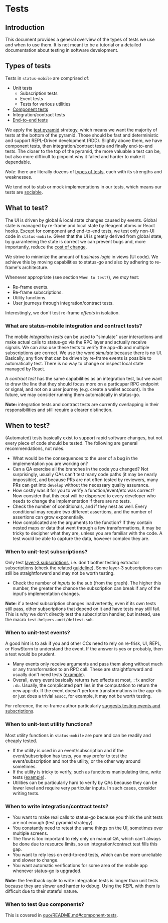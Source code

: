 # Tests

## Introduction

This document provides a general overview of the types of tests we use and when
to use them. It is not meant to be a tutorial or a detailed documentation about
testing in software development.

## Types of tests

Tests in `status-mobile` are comprised of:

- Unit tests
  - Subscription tests
  - Event tests
  - Tests for various utilities
- [Component tests](./component-tests-overview.md)
- Integration/contract tests
- [End-to-end tests](./how-to-launch-e2e.md)

We apply the [test
pyramid](https://en.wikipedia.org/wiki/Test_automation#Testing_at_different_levels)
strategy, which means we want the majority of tests at the bottom of the
pyramid. Those should be fast and deterministic and support REPL-Driven
development (RDD). Slightly above them, we have component tests, then
integration/contract tests and finally end-to-end tests. The closer to the top
of the pyramid, the more valuable a test can be, but also more difficult to
pinpoint why it failed and harder to make it dependable.

*Note*: there are literally dozens of [types of
tests](https://en.wikipedia.org/wiki/Software_testing), each with its strengths
and weaknesses.

We tend not to stub or mock implementations in our tests, which means our tests
are [sociable](https://martinfowler.com/bliki/UnitTest.html).

## What to test?

The UI is driven by global & local state changes caused by events. Global state
is managed by re-frame and local state by Reagent atoms or React hooks. Except
for component and end-to-end tests, we test only non-UI code in `status-mobile`.
Given that the UI is greatly derived from global state, by guaranteeing the
state is correct we can prevent bugs and, more importantly, reduce the [cost of
change](https://www.pmi.org/disciplined-agile/agile/costofchange).

We strive to minimize the amount of _business logic_ in views (UI code). We
achieve this by moving capabilities to status-go and also by adhering to
re-frame's architecture.

Whenever appropriate (see section `When to test?`), we _may_ test:

- Re-frame events.
- Re-frame subscriptions.
- Utility functions.
- User journeys through integration/contract tests.

Interestingly, we don't test re-frame _effects_ in isolation.

### What are status-mobile integration and contract tests?

The mobile _integration tests_ can be used to "simulate" user interactions and
make actual calls to status-go via the RPC layer and actually receive signals.
We can also use these tests to verify the app-db and multiple subscriptions are
correct. We use the word _simulate_ because there is no UI. Basically, any flow
that can be driven by re-frame events is possible to automatically test. There
is no way to change or inspect local state managed by React.

A _contract test_ has the same capabilities as an integration test, but we want
to draw the line that they should focus more on a particupar RPC endpoint or
signal, and not on a user journey (e.g. create a wallet account). In the future,
we may consider running them automatically in status-go.

**Note:** integration tests and contract tests are currently overlapping in
their responsibilities and still require a clearer distinction.

## When to test?

(Automated) tests basically exist to support rapid software changes, but not
every piece of code should be tested. The following are general recommendations,
not rules.

- What would be the consequences to the user of a bug in the implementation you
  are working on?
- Can a QA exercise all the branches in the code you changed? Not surprisingly,
  usually QAs can't test many code paths (it may be nearly impossible), and
  because PRs are not often tested by reviewers, many PRs can get into `develop`
  without the necessary quality assurance.
- How costly was it for you to verify a function/event/etc was correct? Now
  consider that this cost will be dispersed to every developer who needs to
  change the implementation if there are no tests.
- Check the number of conditionals, and if they nest as well. Every conditional
  may require two different assertions, and the number of assertions can grow
  exponentially.
- How complicated are the arguments to the function? If they contain nested maps
  or data that went through a few transformations, it may be tricky to decipher
  what they are, unless you are familiar with the code. A test would be able to
  capture the data, however complex they are.

### When to unit-test subscriptions?

Only test [layer-3
subscriptions](https://day8.github.io/re-frame/subscriptions/#the-four-layers),
i.e. don't bother testing extractor subscriptions (check the related
[guideline](https://github.com/status-im/status-mobile/blob/7774c4eac16fdee950a17bf5d07630c45a980f41/doc/new-guidelines.md#subscription-tests)).
Some layer-3 subscriptions can still be straightforward and may not be worth
testing.

- Check the number of _inputs_ to the sub (from the graph). The higher this
  number, the greater the chance the subscription can break if any of the
  input's implementation changes.

**Note**: if a tested subscription changes inadvertently, even if its own tests
still pass, other subscriptions that depend on it and have tests may still fail.
This is why we don't directly test the subscription handler, but instead, use
the macro `test-helpers.unit/deftest-sub`.

### When to unit-test events?

A good hint is to ask if you and other CCs need to rely on re-frisk, UI, REPL,
or FlowStorm to understand the event. If the answer is yes or probably, then a
test would be prudent.

- Many events only receive arguments and pass them along without much or any
  transformation to an RPC call. These are straightforward and usually don't
  need tests ([example](https://github.com/status-im/status-mobile/blob/7774c4eac16fdee950a17bf5d07630c45a980f41/src/status_im/contexts/contact/blocking/events.cljs#L79-L85)).
- Overall, every event basically returns two effects at most, `:fx` and/or
  `:db`. Usually, the complicated part lies in the computation to return the new
  app-db. If the event doesn't perform transformations in the app-db or just
  does a trivial `assoc`, for example, it may not be worth testing.

For reference, the re-frame author particularly [suggests testing events and
subscriptions](https://github.com/day8/re-frame/blob/09e2d7132c479aa43f2a64164e54e42bf8511902/docs/Testing.md#what-to-test).

### When to unit-test utility functions?

Most utility functions in `status-mobile` are pure and can be readily and
cheaply tested.

- If the utility is used in an event/subscription and if the event/subscription
  has tests, you may prefer to test the event/subscription and not the utility,
  or the other way around sometimes.
- If the utility is tricky to verify, such as functions manipulating time, write
  tests ([example](https://github.com/status-im/status-mobile/blob/7774c4eac16fdee950a17bf5d07630c45a980f41/src/utils/datetime.cljs#L1)).
- Utilities can be particularly hard to verify by QAs because they can be lower
  level and require very particular inputs. In such cases, consider writing
  tests.

### When to write integration/contract tests?

- You want to make real calls to status-go because you think the unit tests are
  not enough (test pyramid strategy).
- You constantly need to retest the same things on the UI, sometimes over
  multiple screens.
- The flow is too important to rely only on manual QA, which can't always be
  done due to resource limits, so an integration/contract test fills this gap.
- You want to rely less on end-to-end tests, which can be more unreliable and
  slower to change.
- You want automatic verifications for some area of the mobile app whenever
  status-go is upgraded.

**Note**: the feedback cycle to write integration tests is longer than unit
tests because they are slower and harder to debug. Using the REPL with them is
difficult due to their stateful nature.

### When to test Quo components?

This is covered in [quo/README.md#component-tests](https://github.com/status-im/status-mobile/blob/7774c4eac16fdee950a17bf5d07630c45a980f41/src/quo/README.md#component-tests).
